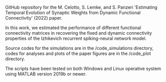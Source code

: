 GitHub repository for the M. Celotto, S. Lemke, and S. Panzeri 'Estimating Temporal Evolution of Synaptic Weights from Dynamic Functional Connectivity' (2022) paper.

In this work, we estimated the performance of different functional connectivity matrices in recovering the fixed and dynamic connectivity properties of the Izhikevich recurrent spiking-neural network model.

Source codes for the simulations are in the /code_simulations directory, codes for analyses and plots of the paper figures are in the /code_plot directory.

The scripts have been tested on both Windows and Linux operative system using MATLAB version 2019b or newer.

